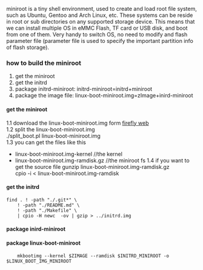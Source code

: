 miniroot is a tiny shell environment, used to create and load root file system, such as Ubuntu, Gentoo and Arch Linux, etc. These systems can be reside in root or sub directories on any supported storage device. This means that we can install multiple OS in eMMC Flash, TF card or USB disk, and boot from one of them. Very handy to switch OS, no need to modify and flash parameter file (parameter file is used to specify the important partition info of flash storage).
### how to build the miniroot ###
1. get the miniroot
2. get the initrd
3. package initrd-miniroot: initrd-miniroot=initrd+miniroot
4. package the image file: linux-boot-miniroot.img=zImage+inird-miniroot

#### get the miniroot ####
1.1 download the linux-boot-miniroot.img form [firefly web](http://www.t-firefly.com/download/fireprime/firmware/linux-boot-miniroot.img)  
1.2 split the linux-boot-miniroot.img  
    ./split_boot.pl linux-boot-miniroot.img  
1.3 you can get the files like this  
* linux-boot-miniroot.img-kernel //the kernel
* linux-boot-miniroot.img-ramdisk.gz //the miniroot fs
1.4 if you want to get the source file
    gunzip linux-boot-miniroot.img-ramdisk.gz  
    cpio -i < linux-boot-miniroot.img-ramdisk  
#### get the initrd ####
    find . ! -path "./.git*" \
        ! -path "./README.md" \
        ! -path "./Makefile" \
        | cpio -H newc  -ov | gzip > ../initrd.img

#### package inird-miniroot ####
#### package linux-boot-miniroot ####
        mkbootimg --kernel $ZIMAGE --ramdisk $INITRD_MINIROOT -o $LINUX_BOOT_IMG_MINIROOT  
